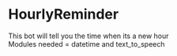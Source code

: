 # HourlyReminder
This bot will tell you the time when its a new hour  
Modules needed = datetime and text_to_speech
